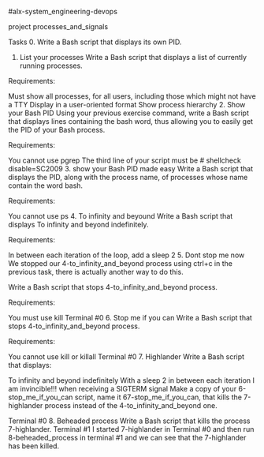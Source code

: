 #alx-system_engineering-devops

project 
processes_and_signals

Tasks
0. Write a Bash script that displays its own PID.
1. List your processes
Write a Bash script that displays a list of currently running processes.

Requirements:

Must show all processes, for all users, including those which might not have a TTY
Display in a user-oriented format
Show process hierarchy
2. Show your Bash PID
Using your previous exercise command, write a Bash script that displays lines containing the bash word, thus allowing you to easily get the PID of your Bash process.

Requirements:

You cannot use pgrep
The third line of your script must be # shellcheck disable=SC2009
3. show your Bash PID made easy
Write a Bash script that displays the PID, along with the process name, of processes whose name contain the word bash.

Requirements:

You cannot use ps
4. To infinity and beyound
Write a Bash script that displays To infinity and beyond indefinitely.

Requirements:

In between each iteration of the loop, add a sleep 2
5. Dont stop me now
We stopped our 4-to_infinity_and_beyond process using ctrl+c in the previous task, there is actually another way to do this.

Write a Bash script that stops 4-to_infinity_and_beyond process.

Requirements:

You must use kill
Terminal #0
6. Stop me if you can
Write a Bash script that stops 4-to_infinity_and_beyond process.

Requirements:

You cannot use kill or killall
Terminal #0
7. Highlander 
Write a Bash script that displays:

To infinity and beyond indefinitely
With a sleep 2 in between each iteration
I am invincible!!! when receiving a SIGTERM signal
Make a copy of your 6-stop_me_if_you_can script, name it 67-stop_me_if_you_can, that kills the 7-highlander process instead of the 4-to_infinity_and_beyond one.

Terminal #0
8. Beheaded process
Write a Bash script that kills the process 7-highlander.
Terminal #1
I started 7-highlander in Terminal #0 and then run 8-beheaded_process in terminal #1 and we can see that the 7-highlander has been killed.
